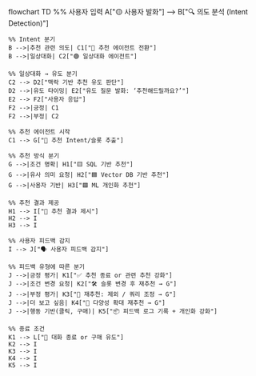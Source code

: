 flowchart TD
    %% 사용자 입력
    A["🟡 사용자 발화"] --> B["🔍 의도 분석 (Intent Detection)"]

    %% Intent 분기
    B -->|추천 관련 의도| C1["🔵 추천 에이전트 전환"]
    B -->|일상대화| C2["🟢 일상대화 에이전트"]

    %% 일상대화 → 유도 분기
    C2 --> D2["맥락 기반 추천 유도 판단"]
    D2 -->|유도 타이밍| E2["유도 질문 발화: ‘추천해드릴까요?’"]
    E2 --> F2["사용자 응답"]
    F2 -->|긍정| C1
    F2 -->|부정| C2

    %% 추천 에이전트 시작
    C1 --> G["🎯 추천 Intent/슬롯 추출"]

    %% 추천 방식 분기
    G -->|조건 명확| H1["🟨 SQL 기반 추천"]
    G -->|유사 의미 요청| H2["🟦 Vector DB 기반 추천"]
    G -->|사용자 기반| H3["🟩 ML 개인화 추천"]

    %% 추천 결과 제공
    H1 --> I["🔽 추천 결과 제시"]
    H2 --> I
    H3 --> I

    %% 사용자 피드백 감지
    I --> J["🗣 사용자 피드백 감지"]

    %% 피드백 유형에 따른 분기
    J -->|긍정 평가| K1["✅ 추천 종료 or 관련 추천 강화"]
    J -->|조건 변경 요청| K2["🛠 슬롯 변경 후 재추천 → G"]
    J -->|부정 평가| K3["🚫 재추천: 제외 / 쿼리 조정 → G"]
    J -->|더 보고 싶음| K4["🔁 다양성 확대 재추천 → G"]
    J -->|행동 기반(클릭, 구매)| K5["📦 피드백 로그 기록 + 개인화 강화"]

    %% 종료 조건
    K1 --> L["🏁 대화 종료 or 구매 유도"]
    K2 --> I
    K3 --> I
    K4 --> I
    K5 --> I
